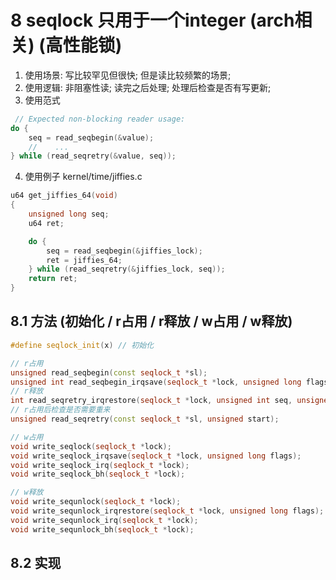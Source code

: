 
# 8 seqlock 只用于一个integer (arch相关) (高性能锁)
1. 使用场景: 写比较罕见但很快; 但是读比较频繁的场景;
2. 使用逻辑: 非阻塞性读; 读完之后处理; 处理后检查是否有写更新;
3. 使用范式
```c++
 // Expected non-blocking reader usage:
do {
    seq = read_seqbegin(&value);
    //    ...
} while (read_seqretry(&value, seq));
```
4. 使用例子 kernel/time/jiffies.c
```c++
u64 get_jiffies_64(void)
{
    unsigned long seq;
    u64 ret;

    do {
        seq = read_seqbegin(&jiffies_lock);
        ret = jiffies_64;
    } while (read_seqretry(&jiffies_lock, seq));
    return ret;
}
```

## 8.1 方法 (初始化 / r占用 / r释放 / w占用 / w释放)
```c++
#define seqlock_init(x) // 初始化

// r占用
unsigned read_seqbegin(const seqlock_t *sl);
unsigned int read_seqbegin_irqsave(seqlock_t *lock, unsigned long flags);
// r释放
int read_seqretry_irqrestore(seqlock_t *lock, unsigned int seq, unsigned long flags);
// r占用后检查是否需要重来
unsigned read_seqretry(const seqlock_t *sl, unsigned start);

// w占用
void write_seqlock(seqlock_t *lock);
void write_seqlock_irqsave(seqlock_t *lock, unsigned long flags);
void write_seqlock_irq(seqlock_t *lock);
void write_seqlock_bh(seqlock_t *lock);

// w释放
void write_sequnlock(seqlock_t *lock);
void write_sequnlock_irqrestore(seqlock_t *lock, unsigned long flags);
void write_sequnlock_irq(seqlock_t *lock);
void write_sequnlock_bh(seqlock_t *lock);
```
## 8.2 实现